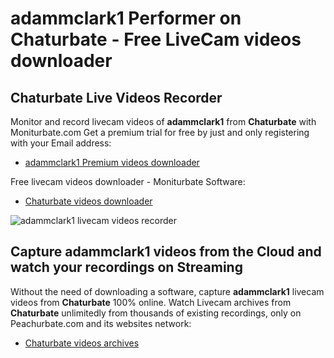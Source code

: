 # adammclark1 Performer on Chaturbate - Free LiveCam videos downloader

## Chaturbate Live Videos Recorder

Monitor and record livecam videos of **adammclark1** from **Chaturbate** with Moniturbate.com
Get a premium trial for free by just and only registering with your Email address:
* [adammclark1 Premium videos downloader](https://moniturbate.com/request-demo-licence-key.html)

Free livecam videos downloader - Moniturbate Software:
* [Chaturbate videos downloader](https://moniturbate.com/moniturbate-download-software.html)

![adammclark1 livecam videos recorder](https://peachurnet.com/templates/moniturbate-software.png)


## Capture adammclark1 videos from the Cloud and watch your recordings on Streaming

Without the need of downloading a software, capture **adammclark1** livecam videos from **Chaturbate** 100% online.
Watch Livecam archives from **Chaturbate** unlimitedly from thousands of existing recordings, only on Peachurbate.com and its websites network:
* [Chaturbate videos archives](https://peachurnet.com/)